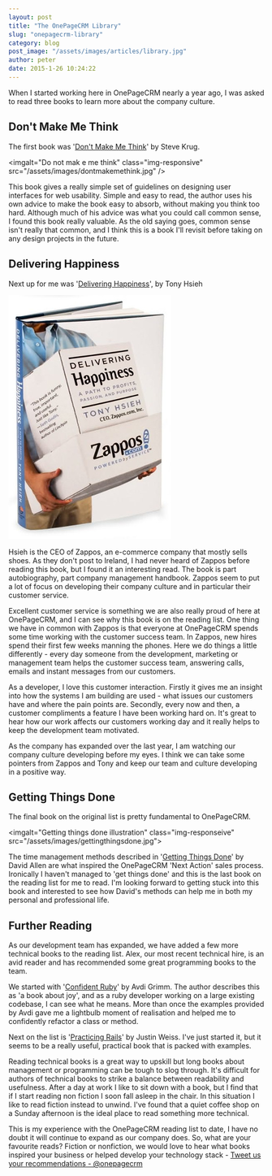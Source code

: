 ```yaml
---
layout: post
title: "The OnePageCRM Library"
slug: "onepagecrm-library"
category: blog
post_image: "/assets/images/articles/library.jpg"
author: peter
date: 2015-1-26 10:24:22
---
```


When I started working here in OnePageCRM nearly a year ago, I was asked to read three books to learn more about the company culture.

## Don't Make Me Think
The first book was '[Don't Make Me Think][1]' by Steve Krug.

<imgalt="Do not mak e me think"  class="img-responsive" src="/assets/images/dontmakemethink.jpg" />

This book gives a really simple set of guidelines on designing user interfaces for web usability. Simple and easy to read, the author uses his own advice to make the book easy to absorb, without making you think too hard. Although much of his advice was what you could call common sense, I found this book really valuable. As the old saying goes, common sense isn't really that common, and I think this is a book I'll revisit before taking on any design projects in the future.

## Delivering Happiness
Next up for me was '[Delivering Happiness][2]', by Tony Hsieh

<img class="img-responsive" src="/assets/images/deliveringhappiness.jpg" />

Hsieh is the CEO of Zappos, an e-commerce company that mostly sells shoes. As they don't post to Ireland, I had never heard of Zappos before reading this book, but I found it an interesting read. The book is part autobiography, part company management handbook. Zappos seem to put a lot of focus on developing their company culture and in particular their customer service.

Excellent customer service is something we are also really proud of here at OnePageCRM, and I can see why this book is on the reading list. One thing we have in common with Zappos is that everyone at OnePageCRM spends some time working with the customer success team. In Zappos, new hires spend their first few weeks manning the phones. Here we do things a little differently - every day someone from the development, marketing or management team helps the customer success team, answering calls, emails and instant messages from our customers.

As a developer, I love this customer interaction. Firstly it gives me an insight into how the systems I am building are used - what issues our customers have and where the pain points are. Secondly, every now and then, a customer compliments a feature I have been working hard on. It's great to hear how our work affects our customers working day and it really helps to keep the development team motivated.

As the company has expanded over the last year, I am watching our company culture developing before my eyes. I think we can take some pointers from Zappos and Tony and keep our team and culture developing in a positive way.

## Getting Things Done
The final book on the original list is pretty fundamental to OnePageCRM.

<imgalt="Getting things done illustration"  class="img-responseive" src="/assets/images/gettingthingsdone.jpg">

The time management methods described in '[Getting Things Done][3]' by David Allen are what inspired the OnePageCRM 'Next Action' sales process.
Ironically I haven't managed to 'get things done' and this is the last book on the reading list for me to read.
I'm looking forward to getting stuck into this book and interested to see how David's methods can help me in both my personal and professional life.

## Further Reading
As our development team has expanded, we have added a few more technical books to the reading list.
Alex, our most recent technical hire, is an avid reader and has recommended some great programming books to the team.

We started with '[Confident Ruby][4]' by Avdi Grimm. The author describes this as 'a book about joy', and as a ruby developer working on a large existing codebase, I can see what he means. More than once the examples provided by Avdi gave me a lightbulb moment of realisation and helped me to confidently refactor a class or method.

Next on the list is '[Practicing Rails][5]' by Justin Weiss. I've just started it, but it seems to be a really useful, practical book that is packed with examples.

Reading technical books is a great way to upskill but long books about management or programming can be tough to slog through.
It's difficult for authors of technical books to strike a balance between readability and usefulness.
After a day at work I like to sit down with a book, but I find that if I start reading non fiction I soon fall asleep in the chair. In this situation I like to read fiction instead to unwind.
I've found that a quiet coffee shop on a Sunday afternoon is the ideal place to read something more technical.

This is my experience with the OnePageCRM reading list to date, I have no doubt it will continue to expand as our company does. 
So, what are your favourite reads? 
Fiction or nonfiction, we would love to hear what books inspired your business or helped develop your technology stack - <a href="https://twitter.com/intent/tweet?screen_name=onepagecrm" class="twitter-mention-button" data-related="onepagecrm">Tweet us your recommendations - @onepagecrm</a>


  [1]: http://www.sensible.com/dmmt.html
  [2]: http://deliveringhappiness.com/
  [3]: http://gettingthingsdone.com
  [4]: http://www.confidentruby.com/
  [5]: https://www.justinweiss.com/book/
